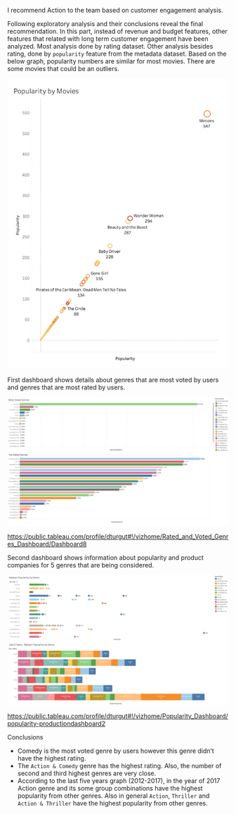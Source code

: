 I recommend Action to the team based on customer engagement analysis.

Following exploratory analysis and their conclusions reveal the final recommendation.
In this part, instead of revenue and budget features, other features that related with long term customer engagement have been analyzed. Most analysis done by rating dataset.
Other analysis besides rating, done by `popularity` feature from the metadata dataset. Based on the below graph, popularity numbers are similar for most movies. There are some movies that could be an outliers.

![popularity](images/Popularity.png)

First dashboard shows details about genres that are most voted by users and genres that are most rated by users. 

![Rated by Voted](images/Rated_Voted_Genres.png)

https://public.tableau.com/profile/dturgut#!/vizhome/Rated_and_Voted_Genres_Dashboard/Dashboard8


Second dashboard shows information about popularity and product companies for 5 genres that are being considered.

![Popularity](images/Popularity_Dashboard.png)

https://public.tableau.com/profile/dturgut#!/vizhome/Popularity_Dashboard/popularity-productiondashboard2


Conclusions
*	Comedy is the most voted genre by users however this genre didn’t have the highest rating.
*	The `Action & Comedy` genre has the highest rating. Also, the number of second and third highest genres are very close. 
*	According to the last five years graph (2012-2017), in the year of 2017 Action genre and its some group combinations have the highest popularity from other genres. Also in general `Action`, `Thriller` and `Action & Thriller` have the highest popularity from other genres. 

